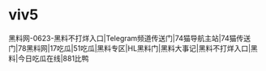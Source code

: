 # viv5
黑料网-0623-黑料不打烊入口|Telegram频道传送门|74猫导航主站|74猫传送门|78黑料网|17吃瓜|51吃瓜|黑料专区|HL黑料门|黑料大事记|黑料不打烊入口|黑料|今日吃瓜在线|881比鸭
